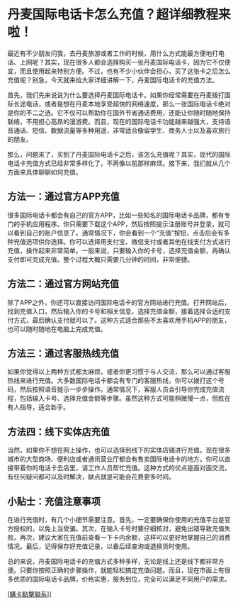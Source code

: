 # 丹麦国际电话卡怎么充值？超详细教程来啦！

最近有不少朋友问我，去丹麦旅游或者工作的时候，用什么方式能最方便地打电话、上网呢？其实，现在很多人都会选择购买一张丹麦国际电话卡，因为它不仅便宜，而且使用起来特别方便。不过，也有不少小伙伴会担心，买了这张卡之后怎么充值呢？别急，今天就来给大家详细讲解一下，丹麦国际电话卡的充值方法。

首先，我们先来说说为什么要选择丹麦国际电话卡。如果你经常需要在丹麦拨打国际长途电话，或者是想在丹麦本地享受超快的网络速度，那么一张国际电话卡绝对是你的不二之选。它不仅可以帮助你在国外节省通话费用，还能让你随时随地保持联络，不用担心高昂的漫游费。而且，现在的国际电话卡功能越来越强大，支持语音通话、短信、数据流量等多种用途，非常适合像留学生、商务人士以及喜欢旅行的朋友。

那么，问题来了，买到了丹麦国际电话卡之后，该怎么充值呢？其实，现代的国际电话卡充值方式已经非常多样化了，不再像以前那样麻烦。接下来，我们就从几个方面来具体聊聊如何充值。

## 方法一：通过官方APP充值

很多国际电话卡都会有自己的官方APP，比如一些知名的国际电话卡品牌，都有专门的手机应用程序。你只需要下载这个APP，然后按照提示注册账号并登录，就可以看到自己的账户信息了。通常情况下，你会看到一个“充值”按钮，点击后会有多种充值选项供你选择。你可以选择用支付宝、微信支付或者其他在线支付方式进行充值，操作起来非常简单。一般来说，只要输入你的卡号，选择充值金额，再确认支付即可完成充值。整个过程大概只需要几分钟的时间，非常便捷。

## 方法二：通过官方网站充值

除了APP之外，你还可以直接访问国际电话卡的官方网站进行充值。打开网站后，找到充值入口，然后输入你的卡号和相关信息，选择充值金额，接着选择合适的支付方式，最后确认支付就可以了。这种方式适合那些不太喜欢用手机APP的朋友，也可以随时随地在电脑上完成充值。

## 方法三：通过客服热线充值

如果你觉得以上两种方式都太麻烦，或者你更习惯于与人交流，那么可以通过客服热线来进行充值。大多数国际电话卡都会有专门的客服热线，你可以拨打这个号码，然后按照语音提示一步步操作。通常情况下，客服人员会引导你完成充值流程，包括输入卡号、选择充值金额等步骤。虽然这种方式可能稍微慢一点，但胜在有人指导，适合新手。

## 方法四：线下实体店充值

当然，如果你不想在网上操作，也可以选择到线下的实体店铺进行充值。现在很多城市的大型商场、便利店或者通讯营业厅都会有售卖国际电话卡的地方。你可以直接带着你的电话卡去店里，请工作人员帮忙充值。这种方式的优点是面对面交流，有任何疑问都可以及时解决，缺点就是可能会花费更多时间。

## 小贴士：充值注意事项

在进行充值时，有几个小细节需要注意。首先，一定要确保你使用的充值平台是官方授权的，以免上当受骗。其次，在输入卡号时要仔细核对，避免出错导致充值失败。再次，建议大家在充值前查看一下卡内余额，这样可以更好地掌握自己的消费情况。最后，记得保存好充值记录，以备后续查询或退换货时使用。

总的来说，丹麦国际电话卡的充值方式多种多样，无论是线上还是线下都非常方便。只要你按照正确的步骤操作，就能轻松搞定充值问题。而且，现在市面上有很多优质的国际电话卡品牌，价格实惠，服务到位，完全可以满足不同用户的需求。

[[購卡點擊聯系](https://t.me/s/esim1088)]]